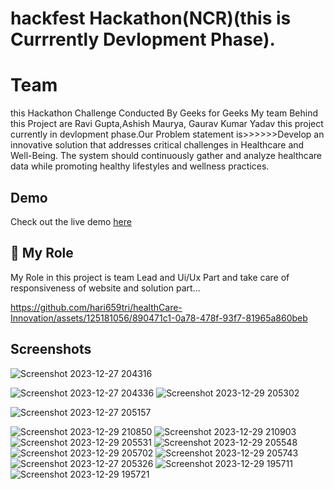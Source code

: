 # hackfest Hackathon(NCR)(this is Currrently Devlopment Phase).
# Team 
this Hackathon Challenge Conducted By  Geeks for Geeks My team Behind this Project are Ravi Gupta,Ashish Maurya, Gaurav Kumar Yadav this project currently in devlopment phase.Our Problem statement is>>>>>>Develop an innovative solution that addresses critical
challenges in Healthcare and Well-Being. The system should continuously
gather and analyze healthcare data while promoting healthy lifestyles and
wellness practices.

## Demo
Check out the live demo [here](http://127.0.0.1:5500/index.html)

## 🚀 My Role
My Role in this project is team Lead and Ui/Ux Part and take care of responsiveness of website and solution part...







https://github.com/hari659tri/healthCare-Innovation/assets/125181056/890471c1-0a78-478f-93f7-81965a860beb



## Screenshots
![Screenshot 2023-12-27 204316](https://github.com/hari659tri/healthCare-Innovation/assets/125181056/02bc1780-0b64-4c43-9b4b-789a725b0ab1)

![Screenshot 2023-12-27 204336](https://github.com/hari659tri/healthCare-Innovation/assets/125181056/93e6719a-927e-41f4-8575-8001e0dd4e2a)
![Screenshot 2023-12-29 205302](https://github.com/hari659tri/healthCare-Innovation/assets/125181056/ce5b2583-a77d-4b98-a4ec-c9dfc6507880)

![Screenshot 2023-12-27 205157](https://github.com/hari659tri/healthCare-Innovation/assets/125181056/09404afe-add4-4e78-91ad-596077e3db64)



![Screenshot 2023-12-29 210850](https://github.com/hari659tri/healthCare-Innovation/assets/125181056/d21332bb-d938-444b-a5ce-e234e771e93d)
![Screenshot 2023-12-29 210903](https://github.com/hari659tri/healthCare-Innovation/assets/125181056/1a850c4c-97f1-4ed6-bb9d-53a0f90fa2ea)
![Screenshot 2023-12-29 205531](https://github.com/hari659tri/healthCare-Innovation/assets/125181056/07fe6818-8fee-40db-be6d-c5eaf599ac60)
![Screenshot 2023-12-29 205548](https://github.com/hari659tri/healthCare-Innovation/assets/125181056/0781c533-cbea-43fa-acf6-1e81b2e868da)
![Screenshot 2023-12-29 205702](https://github.com/hari659tri/healthCare-Innovation/assets/125181056/1db7149d-fa7a-4d5b-8ded-df443308983e)
![Screenshot 2023-12-29 205743](https://github.com/hari659tri/healthCare-Innovation/assets/125181056/8c3d5ec1-817d-4040-94ad-a4e8e99350fe)
![Screenshot 2023-12-27 205326](https://github.com/hari659tri/healthCare-Innovation/assets/125181056/08258c80-80c2-4d96-9687-854762d869cf)
![Screenshot 2023-12-29 195711](https://github.com/hari659tri/healthCare-Innovation/assets/125181056/4b418a9a-92a7-4087-a0af-7977376b9e80)
![Screenshot 2023-12-29 195721](https://github.com/hari659tri/healthCare-Innovation/assets/125181056/4f21f02c-37ce-429b-80a5-1cca9ef64b34)





